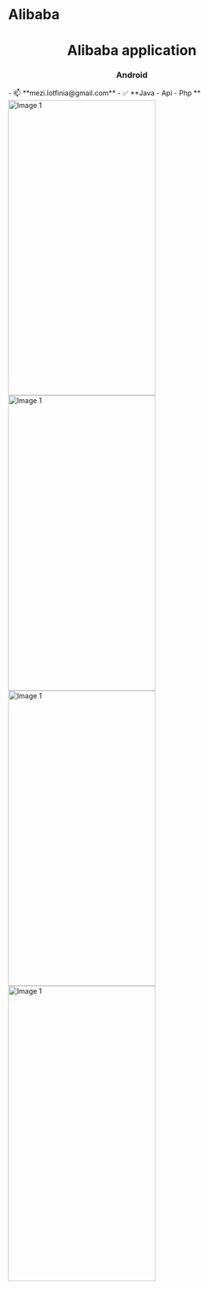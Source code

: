 # Alibaba
<h1 align="center">Alibaba application</h1>
<h3 align="center">Android</h3>
- 📫 **mezi.lotfinia@gmail.com**
- ✅ **Java - Api - Php **

<img src="https://ns20.ir/alibaba/alibaba1.png" alt="Image 1" width= "300" height= "600">
<img src="https://ns20.ir/alibaba/alibaba2.png" alt="Image 1" width= "300" height= "600">
<img src="https://ns20.ir/alibaba/alibaba3.png" alt="Image 1" width= "300" height= "600">
<img src="https://ns20.ir/alibaba/alibaba4.png" alt="Image 1" width= "300" height= "600">



